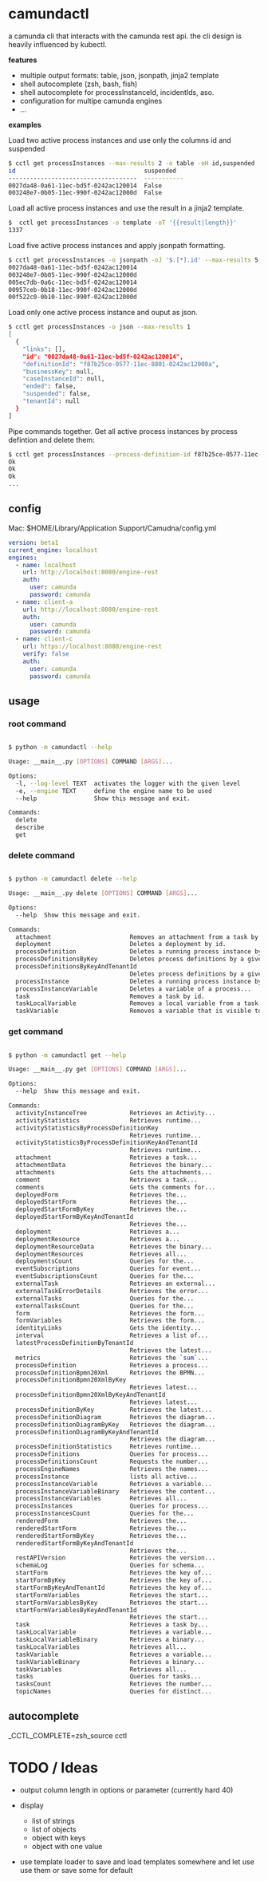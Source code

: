 # camundactl

a camunda cli that interacts with the camunda rest api. the cli design is heavily influenced by kubectl.

**features**

- multiple output formats: table, json, jsonpath, jinja2 template
- shell autocomplete (zsh, bash, fish)
- shell autocomplete for processInstanceId, incidentIds, aso.
- configuration for multipe camunda engines
- ...

**examples**

Load two active process instances and use only the columns id and suspended

```bash
$ cctl get processInstances --max-results 2 -o table -oH id,suspended
id                                    suspended
------------------------------------  -----------
0027da48-0a61-11ec-bd5f-0242ac120014  False
003248e7-0b05-11ec-990f-0242ac12000d  False
```

Load all active process instances and use the result in a jinja2 template.

```bash
$  cctl get processInstances -o template -oT '{{result|length}}'
1337
```

Load five active process instances and apply jsonpath formatting.

```bash
$ cctl get processInstances -o jsonpath -oJ '$.[*].id' --max-results 5
0027da48-0a61-11ec-bd5f-0242ac120014
003248e7-0b05-11ec-990f-0242ac12000d
005ec7db-0a6c-11ec-bd5f-0242ac120014
00957ceb-0b18-11ec-990f-0242ac12000d
00f522c0-0b10-11ec-990f-0242ac12000d
```

Load only one active process instance and ouput as json.

```bash
$ cctl get processInstances -o json --max-results 1
[
  {
    "links": [],
    "id": "0027da48-0a61-11ec-bd5f-0242ac120014",
    "definitionId": "f87b25ce-0577-11ec-8801-0242ac12000a",
    "businessKey": null,
    "caseInstanceId": null,
    "ended": false,
    "suspended": false,
    "tenantId": null
  }
]
```

Pipe commands together. Get all active process instances by process defintion and delete them:

```bash
$ cctl get processInstances --process-definition-id f87b25ce-0577-11ec-8801-0242ac12000a -o jsonpath -oJ "$.[*].id" | xargs -n 1 cctl delete processInstance
Ok
Ok
Ok
...
```

## config

Mac:
$HOME/Library/Application Support/Camudna/config.yml

```yaml
version: beta1
current_engine: localhost
engines:
  - name: localhost
    url: http://localhost:8080/engine-rest
    auth:
      user: camunda
      password: camunda
  - name: client-a
    url: http://localhost:8080/engine-rest
    auth:
      user: camunda
      password: camunda
  - name: client-c
    url: https://localhost:8080/engine-rest
    verify: false
    auth:
      user: camunda
      password: camunda
```

## usage

### root command

```bash

$ python -m camundactl --help

Usage: __main__.py [OPTIONS] COMMAND [ARGS]...

Options:
  -l, --log-level TEXT  activates the logger with the given level
  -e, --engine TEXT     define the engine name to be used
  --help                Show this message and exit.

Commands:
  delete
  describe
  get

```

### delete command

```bash

$ python -m camundactl delete --help

Usage: __main__.py delete [OPTIONS] COMMAND [ARGS]...

Options:
  --help  Show this message and exit.

Commands:
  attachment                      Removes an attachment from a task by...
  deployment                      Deletes a deployment by id.
  processDefinition               Deletes a running process instance by...
  processDefinitionsByKey         Deletes process definitions by a given...
  processDefinitionsByKeyAndTenantId
                                  Deletes process definitions by a given...
  processInstance                 Deletes a running process instance by...
  processInstanceVariable         Deletes a variable of a process...
  task                            Removes a task by id.
  taskLocalVariable               Removes a local variable from a task...
  taskVariable                    Removes a variable that is visible to...


```

### get command

```bash

$ python -m camundactl get --help

Usage: __main__.py get [OPTIONS] COMMAND [ARGS]...

Options:
  --help  Show this message and exit.

Commands:
  activityInstanceTree            Retrieves an Activity...
  activityStatistics              Retrieves runtime...
  activityStatisticsByProcessDefinitionKey
                                  Retrieves runtime...
  activityStatisticsByProcessDefinitionKeyAndTenantId
                                  Retrieves runtime...
  attachment                      Retrieves a task...
  attachmentData                  Retrieves the binary...
  attachments                     Gets the attachments...
  comment                         Retrieves a task...
  comments                        Gets the comments for...
  deployedForm                    Retrieves the...
  deployedStartForm               Retrieves the...
  deployedStartFormByKey          Retrieves the...
  deployedStartFormByKeyAndTenantId
                                  Retrieves the...
  deployment                      Retrieves a...
  deploymentResource              Retrieves a...
  deploymentResourceData          Retrieves the binary...
  deploymentResources             Retrieves all...
  deploymentsCount                Queries for the...
  eventSubscriptions              Queries for event...
  eventSubscriptionsCount         Queries for the...
  externalTask                    Retrieves an external...
  externalTaskErrorDetails        Retrieves the error...
  externalTasks                   Queries for the...
  externalTasksCount              Queries for the...
  form                            Retrieves the form...
  formVariables                   Retrieves the form...
  identityLinks                   Gets the identity...
  interval                        Retrieves a list of...
  latestProcessDefinitionByTenantId
                                  Retrieves the latest...
  metrics                         Retrieves the `sum`...
  processDefinition               Retrieves a process...
  processDefinitionBpmn20Xml      Retrieves the BPMN...
  processDefinitionBpmn20XmlByKey
                                  Retrieves latest...
  processDefinitionBpmn20XmlByKeyAndTenantId
                                  Retrieves latest...
  processDefinitionByKey          Retrieves the latest...
  processDefinitionDiagram        Retrieves the diagram...
  processDefinitionDiagramByKey   Retrieves the diagram...
  processDefinitionDiagramByKeyAndTenantId
                                  Retrieves the diagram...
  processDefinitionStatistics     Retrieves runtime...
  processDefinitions              Queries for process...
  processDefinitionsCount         Requests the number...
  processEngineNames              Retrieves the names...
  processInstance                 lists all active...
  processInstanceVariable         Retrieves a variable...
  processInstanceVariableBinary   Retrieves the content...
  processInstanceVariables        Retrieves all...
  processInstances                Queries for process...
  processInstancesCount           Queries for the...
  renderedForm                    Retrieves the...
  renderedStartForm               Retrieves the...
  renderedStartFormByKey          Retrieves the...
  renderedStartFormByKeyAndTenantId
                                  Retrieves the...
  restAPIVersion                  Retrieves the version...
  schemaLog                       Queries for schema...
  startForm                       Retrieves the key of...
  startFormByKey                  Retrieves the key of...
  startFormByKeyAndTenantId       Retrieves the key of...
  startFormVariables              Retrieves the start...
  startFormVariablesByKey         Retrieves the start...
  startFormVariablesByKeyAndTenantId
                                  Retrieves the start...
  task                            Retrieves a task by...
  taskLocalVariable               Retrieves a variable...
  taskLocalVariableBinary         Retrieves a binary...
  taskLocalVariables              Retrieves all...
  taskVariable                    Retrieves a variable...
  taskVariableBinary              Retrieves a binary...
  taskVariables                   Retrieves all...
  tasks                           Queries for tasks...
  tasksCount                      Retrieves the number...
  topicNames                      Queries for distinct...


```

## autocomplete

_CCTL_COMPLETE=zsh_source cctl


# TODO / Ideas

- output column length in options or parameter (currently hard 40)

- display

  - list of strings
  - list of objects
  - object with keys
  - object with one value

- use template loader to save and load templates somewhere and let use use them or save some for default
